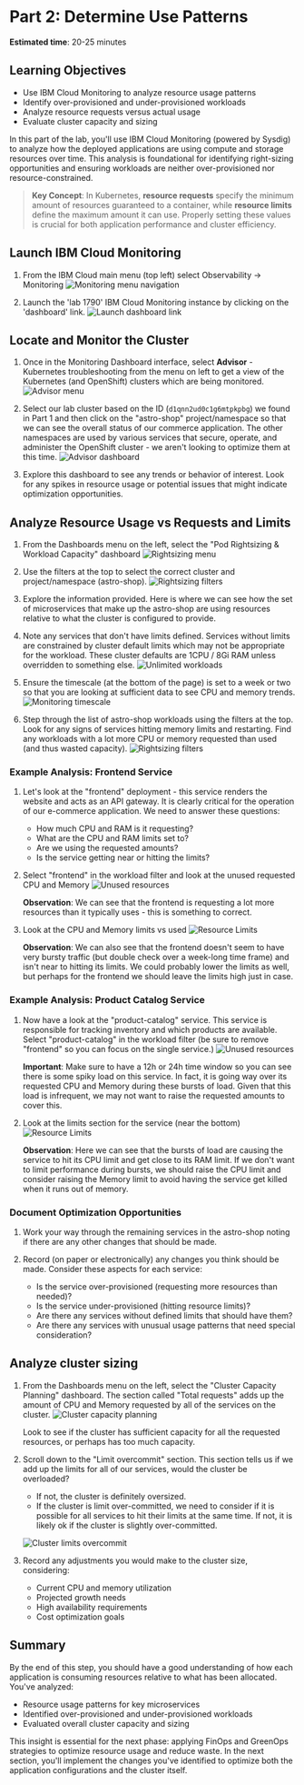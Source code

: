 # Part 2: Determine Use Patterns

**Estimated time**: 20-25 minutes

## Learning Objectives
- Use IBM Cloud Monitoring to analyze resource usage patterns
- Identify over-provisioned and under-provisioned workloads
- Analyze resource requests versus actual usage
- Evaluate cluster capacity and sizing

In this part of the lab, you'll use IBM Cloud Monitoring (powered by Sysdig) to analyze how the deployed applications are using compute and storage resources over time. This analysis is foundational for identifying right-sizing opportunities and ensuring workloads are neither over-provisioned nor resource-constrained.

> **Key Concept**: In Kubernetes, **resource requests** specify the minimum amount of resources guaranteed to a container, while **resource limits** define the maximum amount it can use. Properly setting these values is crucial for both application performance and cluster efficiency.

## Launch IBM Cloud Monitoring

1. From the IBM Cloud main menu (top left) select Observability → Monitoring
   ![Monitoring menu navigation](images/monitoring%20menu.png ':size=400')

2. Launch the 'lab 1790' IBM Cloud Monitoring instance by clicking on the 'dashboard' link.
   ![Launch dashboard link](images/monitoring%20dashboard%20link.png ':size=600')

## Locate and Monitor the Cluster

1. Once in the Monitoring Dashboard interface, select **Advisor** - Kubernetes troubleshooting from the menu on left to get a view of the Kubernetes (and OpenShift) clusters which are being monitored.
   ![Advisor menu](images/advisor-menu.png ':size=400')

2. Select our lab cluster based on the ID (`d1qnn2ud0c1g6mtpkpbg`) we found in Part 1 and then click on the "astro-shop" project/namespace so that we can see the overall status of our commerce application. The other namespaces are used by various services that secure, operate, and administer the OpenShift cluster - we aren't looking to optimize them at this time.
   ![Advisor dashboard](images/advisor-kub-dash.png ':size=600')

3. Explore this dashboard to see any trends or behavior of interest. Look for any spikes in resource usage or potential issues that might indicate optimization opportunities.


## Analyze Resource Usage vs Requests and Limits

1. From the Dashboards menu on the left, select the "Pod Rightsizing & Workload Capacity" dashboard
   ![Rightsizing menu](images/pod-rightsizing-menu.png ':size=400')

2. Use the filters at the top to select the correct cluster and project/namespace (astro-shop).
   ![Rightsizing filters](images/rightsizing-filters.png ':size=600')

3. Explore the information provided. Here is where we can see how the set of microservices that make up the astro-shop are using resources relative to what the cluster is configured to provide.

4. Note any services that don't have limits defined. Services without limits are constrained by cluster default limits which may not be appropriate for the workload. These cluster defaults are 1CPU / 8Gi RAM unless overridden to something else.
   ![Unlimited workloads](images/unlimited-workloads.png ':size=600')

5. Ensure the timescale (at the bottom of the page) is set to a week or two so that you are looking at sufficient data to see CPU and memory trends.
   ![Monitoring timescale](images/timescale.png ':size=600')

6. Step through the list of astro-shop workloads using the filters at the top. Look for any signs of services hitting memory limits and restarting. Find any workloads with a lot more CPU or memory requested than used (and thus wasted capacity).
   ![Rightsizing filters](images/rightsizing-filters.png ':size=600')
### Example Analysis: Frontend Service

1. Let's look at the "frontend" deployment - this service renders the website and acts as an API gateway. It is clearly critical for the operation of our e-commerce application. We need to answer these questions:
   - How much CPU and RAM is it requesting?
   - What are the CPU and RAM limits set to?
   - Are we using the requested amounts?
   - Is the service getting near or hitting the limits?

2. Select "frontend" in the workload filter and look at the unused requested CPU and Memory
   ![Unused resources](images/front-end-unused.png ':size=600')

   **Observation**: We can see that the frontend is requesting a lot more resources than it typically uses - this is something to correct.

3. Look at the CPU and Memory limits vs used
   ![Resource Limits](images/front-end-limits.png ':size=600')

   **Observation**: We can also see that the frontend doesn't seem to have very bursty traffic (but double check over a week-long time frame) and isn't near to hitting its limits. We could probably lower the limits as well, but perhaps for the frontend we should leave the limits high just in case.

### Example Analysis: Product Catalog Service

1. Now have a look at the "product-catalog" service. This service is responsible for tracking inventory and which products are available. Select "product-catalog" in the workload filter (be sure to remove "frontend" so you can focus on the single service.)
   ![Unused resources](images/catalog-unused.png ':size=600')

   **Important**: Make sure to have a 12h or 24h time window so you can see there is some spiky load on this service. In fact, it is going way over its requested CPU and Memory during these bursts of load. Given that this load is infrequent, we may not want to raise the requested amounts to cover this.

2. Look at the limits section for the service (near the bottom)
   ![Resource Limits](images/catalog-limits.png ':size=600')

   **Observation**: Here we can see that the bursts of load are causing the service to hit its CPU limit and get close to its RAM limit. If we don't want to limit performance during bursts, we should raise the CPU limit and consider raising the Memory limit to avoid having the service get killed when it runs out of memory.

### Document Optimization Opportunities

1. Work your way through the remaining services in the astro-shop noting if there are any other changes that should be made.

2. Record (on paper or electronically) any changes you think should be made. Consider these aspects for each service:
   - Is the service over-provisioned (requesting more resources than needed)?
   - Is the service under-provisioned (hitting resource limits)?
   - Are there any services without defined limits that should have them?
   - Are there any services with unusual usage patterns that need special consideration?

## Analyze cluster sizing

1. From the Dashboards menu on the left, select the "Cluster Capacity Planning" dashboard. The section called "Total requests" adds up the amount of CPU and Memory requested by all of the services on the cluster.
   ![Cluster capacity planning](images/cluster-capacity.png ':size=600')

   Look to see if the cluster has sufficient capacity for all the requested resources, or perhaps has too much capacity.

2. Scroll down to the "Limit overcommit" section. This section tells us if we add up the limits for all of our services, would the cluster be overloaded?
   - If not, the cluster is definitely oversized.
   - If the cluster is limit over-committed, we need to consider if it is possible for all services to hit their limits at the same time. If not, it is likely ok if the cluster is slightly over-committed.

   ![Cluster limits overcommit](images/cluster-limit-overcommit.png ':size=600')

3. Record any adjustments you would make to the cluster size, considering:
   - Current CPU and memory utilization
   - Projected growth needs
   - High availability requirements
   - Cost optimization goals


## Summary

By the end of this step, you should have a good understanding of how each application is consuming resources relative to what has been allocated. You've analyzed:

- Resource usage patterns for key microservices
- Identified over-provisioned and under-provisioned workloads
- Evaluated overall cluster capacity and sizing

This insight is essential for the next phase: applying FinOps and GreenOps strategies to optimize resource usage and reduce waste. In the next section, you'll implement the changes you've identified to optimize both the application configurations and the cluster itself.
